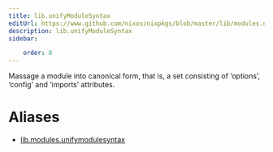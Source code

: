 ```yaml
---
title: lib.unifyModuleSyntax
editUrl: https://www.github.com/nixos/nixpkgs/blob/master/lib/modules.nix#L458C23
description: lib.unifyModuleSyntax
sidebar:

    order: 8
---
```


Massage a module into canonical form, that is, a set consisting
of ‘options’, ‘config’ and ‘imports’ attributes.


# Aliases

- [lib.modules.unifymodulesyntax](/nix-doc-comments/reference/lib/modules/lib-modules-unifymodulesyntax)


